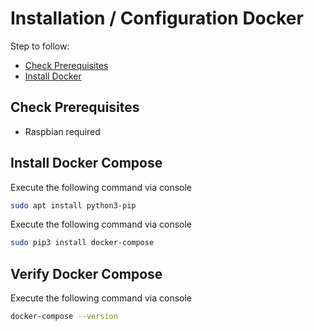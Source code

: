 # Installation / Configuration Docker

Step to follow:

- [Check Prerequisites](#check-prerequisites)
- [Install Docker](#install-docker)





## Check Prerequisites

 * Raspbian required





## Install Docker Compose

Execute the following command via console

```bash
sudo apt install python3-pip
```

Execute the following command via console


```bash
sudo pip3 install docker-compose
```



## Verify Docker Compose

Execute the following command via console

```bash
docker-compose --version
```
